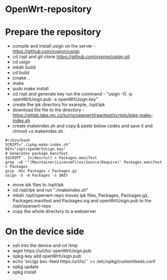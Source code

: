 # OpenWrt-repository

# Prepare the repository

* compile and install usign on the server - https://github.com/xypron/usign
* cd /opt and git clone https://github.com/xypron/usign.git
* cd usign
* mkdir build
* cd build
* cmake ..
* make
* sudo make install
* cd /opt and generate key run the command - "usign -G -p openWrtUsign.pub -s openWrtUsign.key"
* create the ipk directory for example, /opt/ipk
* download the file to the directory - https://gitlab.labs.nic.cz/turris/openwrt/raw/test/scripts/ipkg-make-index.sh
* create makeindex.sh and copy & paste below codes and save it and chmod +x makeindex.sh
```
#!/bin/bash
SCRIPT="./ipkg-make-index.sh"
KEY="/opt/openWrtUsign.key"
# Generates package manifest
$SCRIPT . 2>/dev/null > Packages.manifest
grep -vE '^(Maintainer|LicenseFiles|Source|Require)' Packages.manifest > Packages
gzip -9nc Packages > Packages.gz
usign -S -m Packages -s $KEY
```
* move ipk files to /opt/ipk
* cd /opt/ipk and run "./makeindex.sh"
* mkdir /opt/openwrt-repo moves ipk files, Packages, Packages.gz, Packages.manifest and Packages.sig and openWrtUsign.pub  to the /opt/openwrt-repo
* copy the whole directory to a webserver

# On the device side

* ssh into the device and cd /tmp
* wget https://url/to/ openWrtUsign.pub
* opkg-key add openWrtUsign.pub
* echo 'src/gz bec-feed https:/url/to/ ' >> /etc/opkg/customfeeds.conf
* opkg update
* opkg install <package name>
